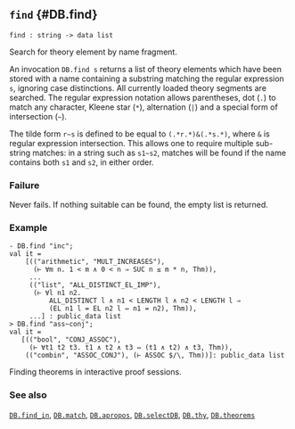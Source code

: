 ## `find` {#DB.find}


```
find : string -> data list
```



Search for theory element by name fragment.


An invocation `DB.find s` returns a list of theory elements which have
been stored with a name containing a substring matching the regular
expression `s`, ignoring case distinctions. All currently loaded
theory segments are searched. The regular expression notation allows
parentheses, dot (`.`) to match any character, Kleene star (`*`),
alternation (`|`) and a special form of intersection (`~`).

The tilde form `r~s` is defined to be equal to `(.*r.*)&(.*s.*)`,
where `&` is regular expression intersection. This allows one to
require multiple sub-string matches: in a string such as `s1~s2`,
matches will be found if the name contains both `s1` and `s2`, in
either order.

### Failure

Never fails. If nothing suitable can be found, the empty list is returned.

### Example

    
    - DB.find "inc";
    val it =
        [(("arithmetic", "MULT_INCREASES"),
          (⊢ ∀m n. 1 < m ∧ 0 < n ⇒ SUC n ≤ m * n, Thm)),
         ...
         (("list", "ALL_DISTINCT_EL_IMP"),
          (⊢ ∀l n1 n2.
              ALL_DISTINCT l ∧ n1 < LENGTH l ∧ n2 < LENGTH l ⇒
              (EL n1 l = EL n2 l ⇔ n1 = n2), Thm)),
         ...] : public_data list
    > DB.find "ass~conj";
    val it =
       [(("bool", "CONJ_ASSOC"),
         (⊢ ∀t1 t2 t3. t1 ∧ t2 ∧ t3 ⇔ (t1 ∧ t2) ∧ t3, Thm)),
        (("combin", "ASSOC_CONJ"), (⊢ ASSOC $/\, Thm))]: public_data list
    




Finding theorems in interactive proof sessions.

### See also

[`DB.find_in`](#DB.find_in), [`DB.match`](#DB.match), [`DB.apropos`](#DB.apropos), [`DB.selectDB`](#DB.selectDB), [`DB.thy`](#DB.thy), [`DB.theorems`](#DB.theorems)

